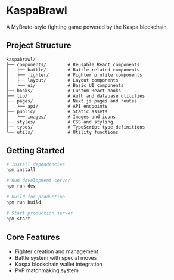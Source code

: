 # KaspaBrawl

A MyBrute-style fighting game powered by the Kaspa blockchain.

## Project Structure

```
kaspabrawl/
├── components/        # Reusable React components
│   ├── battle/        # Battle-related components
│   ├── fighter/       # Fighter profile components
│   ├── layout/        # Layout components
│   └── ui/            # Basic UI components
├── hooks/             # Custom React hooks
├── lib/               # Auth and database utilities
├── pages/             # Next.js pages and routes
│   └── api/           # API endpoints
├── public/            # Static assets
│   └── images/        # Images and icons
├── styles/            # CSS and styling
├── types/             # TypeScript type definitions
└── utils/             # Utility functions
```

## Getting Started

```bash
# Install dependencies
npm install

# Run development server
npm run dev

# Build for production
npm run build

# Start production server
npm start
```

## Core Features

- Fighter creation and management
- Battle system with special moves
- Kaspa blockchain wallet integration
- PvP matchmaking system
